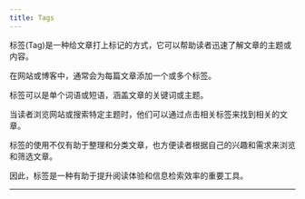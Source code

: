 ```yaml
---
title: Tags
---
```


标签(Tag)是一种给文章打上标记的方式，它可以帮助读者迅速了解文章的主题或内容。

在网站或博客中，通常会为每篇文章添加一个或多个标签。

标签可以是单个词语或短语，涵盖文章的关键词或主题。

当读者浏览网站或搜索特定主题时，他们可以通过点击相关标签来找到相关的文章。

标签的使用不仅有助于整理和分类文章，也方便读者根据自己的兴趣和需求来浏览和筛选文章。

因此，标签是一种有助于提升阅读体验和信息检索效率的重要工具。


---
